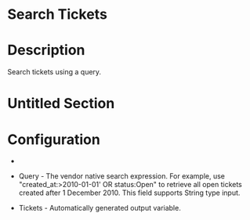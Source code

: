 ﻿# Search Tickets

# Description

Search tickets using a query.

# Untitled Section

# Configuration

* 
* Query - The vendor native search expression. For example, use "created_at:>2010-01-01' OR status:Open" to retrieve all open tickets created after 1 December 2010. This field supports String type input.









* Tickets - Automatically generated output variable.
